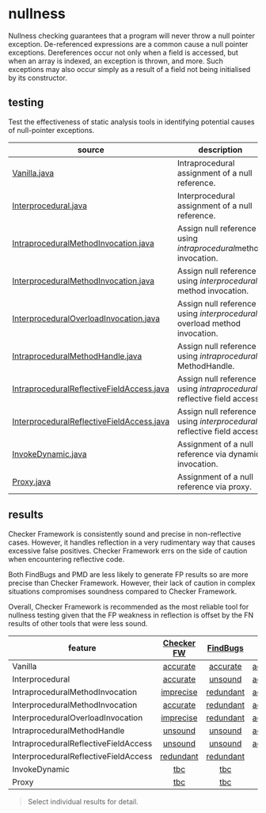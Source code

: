 # nullness
Nullness checking guarantees that a program will never throw a null pointer exception. De-referenced expressions are a common cause a null pointer exceptions. Dereferences occur not only when a field is accessed, but when an array is indexed, an exception is thrown, and more. Such exceptions may also occur simply as a result of a field not being initialised by its constructor.

## testing

Test the effectiveness of static analysis tools in identifying potential causes of null-pointer exceptions.

| source | description |
| --- | --- |
| [Vanilla.java](https://github.com/michaelemery/staticanalysis/blob/master/checker/nullness/Vanilla.java) | Intraprocedural assignment of a null reference. |
| [Interprocedural.java](https://github.com/michaelemery/staticanalysis/blob/master/checker/nullness/Interprocedural.java) | Interprocedural assignment of a null reference. |
| [IntraproceduralMethodInvocation.java](https://github.com/michaelemery/staticanalysis/blob/master/checker/nullness/Interprocedural.java) | Assign null reference using *intraprocedural*method invocation. |
| [InterproceduralMethodInvocation.java](https://github.com/michaelemery/staticanalysis/blob/master/checker/nullness/InterproceduralMethodInvocation.java) | Assign null reference using *interprocedural* method invocation. |
| [InterproceduralOverloadInvocation.java](https://github.com/michaelemery/staticanalysis/blob/master/checker/nullness/InterproceduralOverloadInvocation.java) | Assign null reference using *interprocedural* overload method invocation. |
| [IntraproceduralMethodHandle.java](https://github.com/michaelemery/staticanalysis/blob/master/checker/nullness/IntraproceduralMethodHandle.java) | Assign null reference using *intraprocedural* MethodHandle. |
| [IntraproceduralReflectiveFieldAccess.java](https://github.com/michaelemery/staticanalysis/blob/master/checker/nullness/IntraproceduralReflectiveFieldAccess.java) | Assign null reference using  *intraprocedural* reflective field access. |
| [InterproceduralReflectiveFieldAccess.java](https://github.com/michaelemery/staticanalysis/blob/master/checker/nullness/InterproceduralReflectiveFieldAccess.java) | Assign null reference using  *interprocedural* reflective field access. |
| [InvokeDynamic.java](https://github.com/michaelemery/staticanalysis/blob/master/checker/nullness/InvokeDynamic.java) | Assignment of a null reference via dynamic invocation. |
| [Proxy.java](https://github.com/michaelemery/staticanalysis/blob/master/checker/nullness/Proxy.java) | Assignment of a null reference via proxy. |

## results

Checker Framework is consistently sound and precise in non-reflective cases. However, it handles reflection in a very rudimentary way that causes excessive false positives. Checker Framework errs on the side of caution when encountering reflective code. 

Both FindBugs and PMD are less likely to generate FP results so are more precise than Checker Framework. However, their lack of caution in complex situations compromises soundness compared to Checker Framework.

Overall, Checker Framework is recommended as the most reliable tool for nullness testing given that the FP weakness in reflection is offset by the FN results of other tools that were less sound.

| feature | [Checker FW](https://github.com/michaelemery/staticanalysis/blob/master/checker/nullness/checkerframework.md#checker-framework) | [FindBugs](https://github.com/michaelemery/staticanalysis/blob/master/checker/nullness/findbugs.md#findbugs) | [Infer](https://github.com/michaelemery/staticanalysis/blob/master/checker/nullness/infer.md#pmd) | [PMD](https://github.com/michaelemery/staticanalysis/blob/master/checker/nullness/pmd.md#pmd) | 
| --- | :---: | :---: | :---: | :---: |
| Vanilla | [accurate](https://github.com/michaelemery/staticanalysis/blob/master/checker/nullness/checkerframework.md#vanilla) | [accurate](https://github.com/michaelemery/staticanalysis/blob/master/checker/nullness/findbugs.md#vanilla) | [accurate](https://github.com/michaelemery/staticanalysis/blob/master/checker/nullness/infer.md#vanilla) | [accurate](https://github.com/michaelemery/staticanalysis/blob/master/checker/nullness/pmd.md#vanilla) |
| Interprocedural | [accurate](https://github.com/michaelemery/staticanalysis/blob/master/checker/nullness/checkerframework.md#interprocedural) | [unsound](https://github.com/michaelemery/staticanalysis/blob/master/checker/nullness/findbugs.md#interprocedural) | [accurate](https://github.com/michaelemery/staticanalysis/blob/master/checker/nullness/infer.md#interprocedural) | [unsound](https://github.com/michaelemery/staticanalysis/blob/master/checker/nullness/pmd.md#interprocedural) |
| IntraproceduralMethodInvocation | [imprecise](https://github.com/michaelemery/staticanalysis/blob/master/checker/nullness/checkerframework.md#intraproceduralmethodinvocation) | [redundant](https://github.com/michaelemery/staticanalysis/blob/master/checker/nullness/findbugs.md#intraproceduralmethodinvocation) | [accurate](https://github.com/michaelemery/staticanalysis/blob/master/checker/nullness/infer.md#intraproceduralmethodinvocation) | [redundant](https://github.com/michaelemery/staticanalysis/blob/master/checker/nullness/pmd.md#intraproceduralmethodinvocation) |
| InterproceduralMethodInvocation | [accurate](https://github.com/michaelemery/staticanalysis/blob/master/checker/nullness/checkerframework.md#interproceduralmethodinvocation) | [redundant](https://github.com/michaelemery/staticanalysis/blob/master/checker/nullness/findbugs.md#interproceduralmethodinvocation) | [accurate](https://github.com/michaelemery/staticanalysis/blob/master/checker/nullness/infer.md#interproceduralmethodinvocation) | [redundant](https://github.com/michaelemery/staticanalysis/blob/master/checker/nullness/pmd.md#interproceduralmethodinvocation) |
| InterproceduralOverloadInvocation | [imprecise](https://github.com/michaelemery/staticanalysis/blob/master/checker/nullness/checkerframework.md#interproceduraloverloadinvocation) | [redundant](https://github.com/michaelemery/staticanalysis/blob/master/checker/nullness/findbugs.md#interproceduraloverloadinvocation) | [accurate](https://github.com/michaelemery/staticanalysis/blob/master/checker/nullness/infer.md#interproceduraloverloadinvocation) | [redundant](https://github.com/michaelemery/staticanalysis/blob/master/checker/nullness/pmd.md#interproceduraloverloadinvocation) |
| IntraproceduralMethodHandle | [unsound](https://github.com/michaelemery/staticanalysis/blob/master/checker/nullness/checkerframework.md#intraproceduralmethodhandle) | [unsound](https://github.com/michaelemery/staticanalysis/blob/master/checker/nullness/findbugs.md#intraproceduralmethodhandle) | [accurate](https://github.com/michaelemery/staticanalysis/blob/master/checker/nullness/infer.md#intraproceduralmethodhandle) | [unsound](https://github.com/michaelemery/staticanalysis/blob/master/checker/nullness/pmd.md#intraproceduralmethodhandle) |
| IntraproceduralReflectiveFieldAccess | [unsound](https://github.com/michaelemery/staticanalysis/blob/master/checker/nullness/checkerframework.md#intraproceduralreflectivefieldaccess) | [unsound](https://github.com/michaelemery/staticanalysis/blob/master/checker/nullness/findbugs.md#intraproceduralreflectivefieldaccess) | [accurate](https://github.com/michaelemery/staticanalysis/blob/master/checker/nullness/infer.md#intraproceduralreflectivefieldaccess) | [unsound](https://github.com/michaelemery/staticanalysis/blob/master/checker/nullness/pmd.md#intraproceduralreflectivefieldaccess) |
| InterproceduralReflectiveFieldAccess | [redundant](https://github.com/michaelemery/staticanalysis/blob/master/checker/nullness/checkerframework.md#interproceduralreflectivefieldaccess) | [redundant](https://github.com/michaelemery/staticanalysis/blob/master/checker/nullness/findbugs.md#interproceduralreflectivefieldaccess) | [tbc](https://github.com/michaelemery/staticanalysis/blob/master/checker/nullness/infer.md#interproceduralreflectivefieldaccess) | [redundant](https://github.com/michaelemery/staticanalysis/blob/master/checker/nullness/pmd.md#interproceduralreflectivefieldaccess) |
| InvokeDynamic | [tbc](https://github.com/michaelemery/staticanalysis/blob/master/checker/nullness/checkerframework.md#invokedynamic) | [tbc](https://github.com/michaelemery/staticanalysis/blob/master/checker/nullness/findbugs.md#invokedynamic) | [tbc](https://github.com/michaelemery/staticanalysis/blob/master/checker/nullness/infer.md#invokedynamic) | [tbc](https://github.com/michaelemery/staticanalysis/blob/master/checker/nullness/pmd.md#invokedynamic) |
| Proxy | [tbc](https://github.com/michaelemery/staticanalysis/blob/master/checker/nullness/checkerframework.md#proxy) | [tbc](https://github.com/michaelemery/staticanalysis/blob/master/checker/nullness/findbugs.md#proxy) | [tbc](https://github.com/michaelemery/staticanalysis/blob/master/checker/nullness/infer.md#proxy) | [tbc](https://github.com/michaelemery/staticanalysis/blob/master/checker/nullness/pmd.md#proxy) |

> Select individual results for detail.
